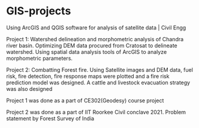 # GIS-projects
Using ArcGIS and QGIS software for analysis of satellite data | Civil Engg

Project 1: Watershed delineation and morphometric analysis of Chandra river basin. Optimizing DEM data
procured from Cratosat to delineate watershed. Using spatial data analysis tools of ArcGIS to analyze morphometric
parameters.

Project 2: Combatting Forest fire. Using Satellite images and DEM data, fuel risk, fire detection, fire response
maps were plotted and a fire risk prediction model was designed. A cattle and livestock evacuation strategy was
also designed

Project 1 was done as a part of CE302(Geodesy) course project

Project 2 was done as a part of IIT Roorkee Civil conclave 2021. Problem statement by Forest Survey of India
